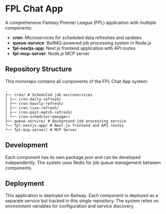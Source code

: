 # FPL Chat App

A comprehensive Fantasy Premier League (FPL) application with multiple components:

- **cron**: Microservices for scheduled data refreshes and updates
- **queue-service**: BullMQ-powered job processing system in Node.js
- **fpl-nextjs-app**: Next.js frontend application with API routes
- **fpl-mcp-server**: Node.js MCP server

## Repository Structure

This monorepo contains all components of the FPL Chat App system:

```
.
├── cron/ # Scheduled job microservices
│ ├── cron-daily-refresh/
│ ├── cron-hourly-refresh/
│ ├── cron-live-refresh/
│ ├── cron-post-match-refresh/
│ └── cron-scheduler-manager/
├── queue-service/ # Background job processing service
└── fpl-nextjs-app/ # Next.js frontend and API routes
└── fpl-mcp-server/ # MCP Server 
```

## Development

Each component has its own package.json and can be developed independently. The system uses Redis for job queue management between components.

## Deployment

This application is deployed on Railway. Each component is deployed as a separate service but tracked in this single repository. The system relies on environment variables for configuration and service discovery.